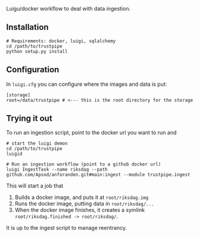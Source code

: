 Luigu/docker workflow to deal with data ingestion. 

## Installation

```
# Requirements: docker, luigi, sqlalchemy
cd /path/to/trustpipe
python setup.py install
```

## Configuration

In `luigi.cfg` you can configure where the images and data is put:

```
[storage]
root=/data/trustpipe # <--- this is the root directory for the storage
```

## Trying it out

To run an ingestion script, point to the docker url you want to run and 
```
# start the luigi demon
cd /path/to/trustpipe
luigid

# Run an ingestion workflow (point to a github docker url)
luigi IngestTask --name riksdag --path github.com/Apsod/anforanden.git#main:ingest --module trustpipe.ingest
```

This will start a job that

1. Builds a docker image, and puts it at `root/riksdag.img`
2. Runs the docker image, putting data in `root/riksdag/...`
3. When the docker image finishes, it creates a symlink `root/riksdag.finished -> root/riksdag/`.

It is up to the ingest script to manage reentrancy.

